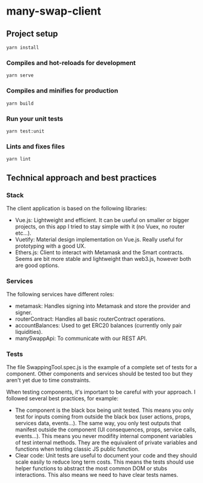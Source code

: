 # many-swap-client

## Project setup
```
yarn install
```

### Compiles and hot-reloads for development
```
yarn serve
```

### Compiles and minifies for production
```
yarn build
```

### Run your unit tests
```
yarn test:unit
```

### Lints and fixes files
```
yarn lint
```

## Technical approach and best practices

### Stack

The client application is based on the following libraries:
- Vue.js: Lightweight and efficient. It can be useful on smaller or bigger projects, on this app I tried to stay simple with it (no Vuex, no router etc...).
- Vuetify: Material design implementation on Vue.js. Really useful for prototyping with a good UX.
- Ethers.js: Client to interact with Metamask and the Smart contracts. Seems are bit more stable and lightweight than web3.js, however both are good options.

### Services

The following services have different roles:
- metamask: Handles signing into Metamask and store the provider and signer.
- routerContract: Handles all basic routerContract operations.
- accountBalances: Used to get ERC20 balances (currently only pair liquidities).
- manySwappApi: To communicate with our REST API.


### Tests

The file SwappingTool.spec.js is the example of a complete set of tests for a component. Other components and services should be tested too but they aren't yet due to time constraints.

When testing components, it's important to be careful with your approach. I followed several best practices, for example:
- The component is the black box being unit tested. This means you only test for inputs coming from outside the black box (user actions, props, services data, events...). The same way, you only test outputs that manifest outside the component (UI consequences, props, service calls, events...). This means you never modifity internal component variables of test internal methods. They are the equivalent of private variables and functions when testing classic JS public function. 
- Clear code: Unit tests are useful to document your code and they should scale easily to reduce long term costs. This means the tests should use helper functions to abstract the most common DOM or stubs interactions. This also means we need to have clear tests names.

